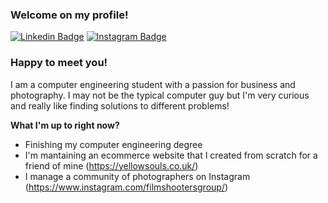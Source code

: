 ### Welcome on my profile!

[![Linkedin Badge](https://img.shields.io/badge/-LinkedIn-0e76a8?style=flat-square&logo=Linkedin&logoColor=white)](https://www.linkedin.com/in/luca-cicchese-492043163/)
[![Instagram Badge](https://img.shields.io/badge/-Instagram-e4405f?style=flat-square&logo=Instagram&logoColor=white)](https://www.instagram.com/lucaciccheseph/)


### Happy to meet you! 

I am a computer engineering student with a passion for business and photography. I may not be the typical computer guy but I'm very curious and really like finding solutions to different problems! 

**What I'm up to right now?**

- Finishing my computer engineering degree
- I'm mantaining an ecommerce website that I created from scratch for a friend of mine (https://yellowsouls.co.uk/)
- I manage a community of photographers on Instagram (https://www.instagram.com/filmshootersgroup/)
